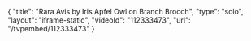 {
    "title": "Rara Avis by Iris Apfel Owl on Branch Brooch",
    "type": "solo",
    "layout": "iframe-static",
    "videoId": "112333473",
    "url": "\/tvpembed\/112333473"
}